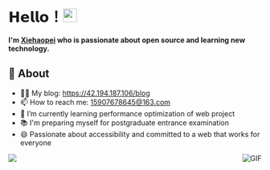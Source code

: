 
# 𝗛𝗲𝗹𝗹𝗼！<img src="https://user-images.githubusercontent.com/5679180/79618120-0daffb80-80be-11ea-819e-d2b0fa904d07.gif" width="27px"> 

**I'm [Xiehaopei](https://github.com/xiehaopei) who is passionate about open source and learning new technology.**

## 🧐 About

- 👨‍💻 My blog: <a href="https://42.194.187.106" target="_blank">https://42.194.187.106/blog</a>
- 📫 How to reach me: <a href="Mailto:15907678645@163.com">15907678645@163.com</a>
- 🌱 I’m currently learning performance optimization of web project
- 📚 I'm preparing myself for postgraduate entrance examination
- 😄 Passionate about accessibility and committed to a web that works for everyone
<img align="right" alt="GIF" src="https://raw.githubusercontent.com/haoruilee/haoruilee/master/pic/pusheencode.gif" />
<a href="https://github.com/xiehaopei">
  <img align="center" src="https://github-readme-stats.vercel.app/api/top-langs/?username=xiehaopei&layout=compact" />
</a>

